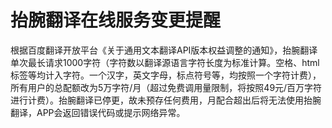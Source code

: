 # 抬腕翻译在线服务变更提醒
根据百度翻译开放平台《关于通用文本翻译API版本权益调整的通知》，抬腕翻译单次最长请求1000字符（字符数以翻译源语言字符长度为标准计算。空格、html标签等均计入字符。一个汉字，英文字母，标点符号等，均按照一个字符计费），所有用户的总配额改为5万字符/月（超过免费调用量限制，将按照49元/百万字符进行计费）。抬腕翻译已停更，故未预存任何费用，月配合超出后将无法使用抬腕翻译，APP会返回错误代码或提示网络异常。
